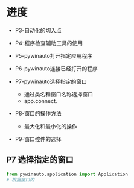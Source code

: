 # 进度
* P3-自动化的切入点
* P4-程序检查辅助工具的使用
* P5-pywinauto打开指定应用程序
* P6-pywinauto连接已经打开的程序
* P7-pywinauto选择指定的窗口
	* 通过类名和窗口名称选择窗口
	* app.connect.
* P8-窗口的操作方法
	* 最大化和最小化的操作

* P9-窗口控件的选择

## P7 选择指定的窗口
```Python
from pywinauto.application import Application
# 根据窗口的
```
<!--stackedit_data:
eyJoaXN0b3J5IjpbNzc3OTQ4NTg5LDk5ODQ5NjUzMSw5OTg0OT
Y1MzEsLTE1MzQ2Nzc1MDcsLTc2NzE4NDQwLC0yNTc0NjYyNjcs
MTc4MzU4Njg5MSwtMTE4Nzc2MTAwOCwtMTU1ODM0NjA5Niw1ND
E3MTUyNzQsMjIyNzg0MTE5LC0xMzgyOTEwMzcxXX0=
-->